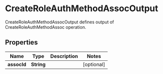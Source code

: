 

# CreateRoleAuthMethodAssocOutput

CreateRoleAuthMethodAssocOutput defines output of CreateRoleAuthMethodAssoc operation.
## Properties

Name | Type | Description | Notes
------------ | ------------- | ------------- | -------------
**assocId** | **String** |  |  [optional]



